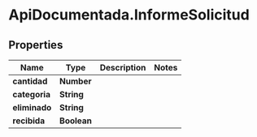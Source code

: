 # ApiDocumentada.InformeSolicitud

## Properties

Name | Type | Description | Notes
------------ | ------------- | ------------- | -------------
**cantidad** | **Number** |  | 
**categoria** | **String** |  | 
**eliminado** | **String** |  | 
**recibida** | **Boolean** |  | 


